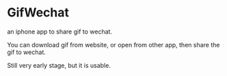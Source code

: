 # GifWechat
an iphone app to share gif to wechat.

You can download gif from website, or open from other app, then share the gif to wechat.

Still very early stage, but it is usable.
